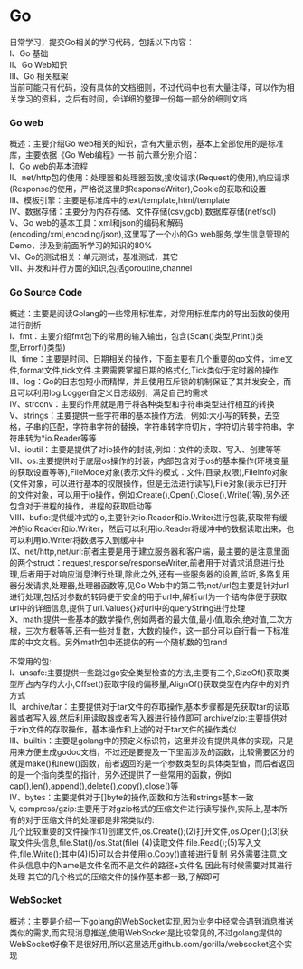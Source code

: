 # Go
   日常学习，提交Go相关的学习代码，包括以下内容：<br/>
    Ⅰ、Go 基础 <br/>
    Ⅱ、Go Web知识  <br/>
    Ⅲ、Go 相关框架  <br/>
    当前可能只有代码，没有具体的文档细则，不过代码中也有大量注释，可以作为相关学习的资料，之后有时间，会详细的整理一份每一部分的细则文档 <br/>
### Go web
   概述：主要介绍Go web相关的知识，含有大量示例，基本上全部使用的是标准库，主要依据《Go Web编程》一书
    前六章分别介绍：<br/>
                Ⅰ、Go web的基本流程 <br/>
                Ⅱ、net/http包的使用：处理器和处理器函数,接收请求(Request的使用),响应请求(Response的使用，严格说这里时ResponseWriter),Cookie的获取和设置 <br/>
                Ⅲ、模板引擎：主要是标准库中的text/template,html/template <br/>
                Ⅳ、数据存储：主要分为内存存储、文件存储(csv,gob),数据库存储(net/sql)<br>
                Ⅴ、Go web的基本工具：xml和json的编码和解码(encoding/xml,encoding/json),这里写了一个小的Go web服务,学生信息管理的Demo，涉及到前面所学习的知识的80%<br>
                Ⅵ、Go的测试相关：单元测试，基准测试，其它 <br/>
                Ⅶ、并发和并行方面的知识,包括goroutine,channel  <br/>
### Go Source Code
   概述：主要是阅读Golang的一些常用标准库，对常用标准库内的导出函数的使用进行剖析 <br/>
    Ⅰ、fmt：主要介绍fmt包下的常用的输入输出，包含(Scan()类型,Print()类型,Errorf()类型) <br/>
    Ⅱ、time：主要是时间、日期相关的操作，下面主要有几个重要的go文件，time文件,format文件,tick文件.主要需要掌握日期的格式化,Tick类似于定时器的操作 <br/>
    Ⅲ、log：Go的日志包短小而精悍，并且使用互斥锁的机制保证了其并发安全，而且可以利用log.Logger自定义日志级别，满足自己的需求 <br/>
    Ⅳ、strconv：主要的作用就是用于将各种类型和字符串类型进行相互的转换  <br/>
    Ⅴ、strings：主要提供一些字符串的基本操作方法，例如:大小写的转换，去空格，子串的匹配，字符串字符的替换，字符串转字符切片，字符切片转字符串，字符串转为*io.Reader等等 <br/>
    Ⅵ、ioutil：主要是提供了对io操作的封装,例如：文件的读取、写入、创建等等 <br/>
    Ⅶ、os:主要提供对于底层os操作的封装，内部包含对于os的基本操作(环境变量的获取设置等等),FileMode对象(表示文件的模式：文件/目录,权限),FileInfo对象(文件对象，可以进行基本的权限操作，但是无法进行读写),File对象(表示已打开的文件对象，可以用于io操作，例如:Create(),Open(),Close(),Write()等),另外还包含对于进程的操作，进程的获取启动等  <br/>
    Ⅷ、bufio:提供缓冲式的io,主要针对io.Reader和io.Writer进行包装,获取带有缓冲的io.Reader和io.Writer，然后可以利用io.Reader将缓冲中的数据读取出来，也可以利用io.Writer将数据写入到缓冲中 <br/> 
    Ⅸ、net/http,net/url:前者主要是用于建立服务器和客户端，最主要的是注意里面的两个struct：request,response/responseWriter,前者用于对请求消息进行处理,后者用于对响应消息津行处理,除此之外,还有一些服务器的设置,监听,多路复用器分发请求,处理器,处理器函数等,见Go Web中的第二节;net/url包主要是针对url进行处理,包括对参数的转码便于安全的用于url中,解析url为一个结构体便于获取url中的详细信息,提供了url.Values{}对url中的queryString进行处理 <br/>
    Ⅹ、math:提供一些基本的数学操作,例如两者的最大值,最小值,取余,绝对值,二次方根，三次方根等等,还有一些对复数，大数的操作，这一部分可以自行看一下标准库的中文文档。另外math包中还提供的有一个随机数的包rand <br/>

   不常用的包: <br/>
    Ⅰ、unsafe:主要提供一些跳过go安全类型检查的方法,主要有三个,SizeOf()获取类型所占内存的大小,Offset()获取字段的偏移量,AlignOf()获取类型在内存中的对齐方式 <br/>
    Ⅱ、archive/tar：主要提供对于tar文件的存取操作,基本步骤都是先获取tar的读取器或者写入器,然后利用读取器或者写入器进行操作即可
        archive/zip:主要提供对于zip文件的存取操作，基本操作和上述的对于tar文件的操作类似 <br/>
    Ⅲ、builtin：主要是golang中的预定义标识符，这里并没有提供具体的实现，只是用来方便生成godoc文档，不过还是要提及一下里面涉及的函数，比较需要区分的就是make()和new()函数，前者返回的是一个参数类型的具体类型值，而后者返回的是一个指向类型的指针，另外还提供了一些常用的函数，例如cap(),len(),append(),delete(),copy(),close()等 <br/>
    Ⅳ、bytes：主要提供对于[]byte的操作,函数和方法和strings基本一致 <br/>
    Ⅴ,  compress/gzip:主要用于对gzip格式的压缩文件进行读写操作,实际上,基本所有的对于压缩文件的处理都是非常类似的: <br/>
        几个比较重要的文件操作:(1)创建文件,os.Create();(2)打开文件,os.Open();(3)获取文件头信息,file.Stat()/os.Stat(file) 
                             (4)读取文件,file.Read();(5)写入文件,file.Write();其中(4)(5)可以合并使用io.Copy()直接进行复制
                              另外需要注意,文件头信息中的Name是文件名而不是文件的路径+文件名,因此有时候需要对其进行处理
        其它的几个格式的压缩文件的操作基本都一致,了解即可<br/>
### WebSocket
   概述：主要是介绍一下golang的WebSocket实现,因为业务中经常会遇到消息推送类似的需求,而实现消息推送,使用WebSocket是比较常见的,不过golang提供的WebSocket好像不是很好用,所以这里选用github.com/gorilla/websocket这个实现<br/>